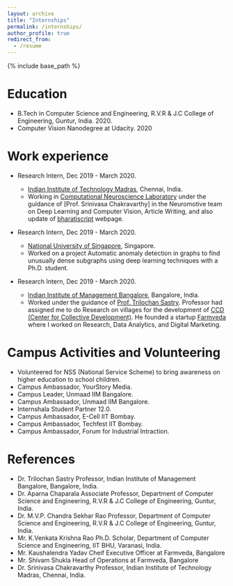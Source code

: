 ```yaml
---
layout: archive
title: "Internships"
permalink: /internships/
author_profile: true
redirect_from:
  - /resume
---
```


{% include base_path %}

Education
======
* B.Tech in Computer Science and Engineering, R.V.R & J.C College of Engineering, Guntur, India. 2020.
* Computer Vision Nanodegree at Udacity. 2020

Work experience
======
* Research Intern, Dec 2019 - March 2020.
  * [Indian Institute of Technology Madras](https://www.iitm.ac.in/), Chennai, India.
  * Working in [Computational Neuroscience Laboratory](https://biotech.iitm.ac.in/Faculty/CNS_LAB/home.html) under the guidance of           [Prof. Srinivasa Chakravarthy] in the Neuromotive team on Deep Learning and Computer Vision, Article Writing, and also update of 
  [bharatiscript](https://bharatiscript.com/) webpage.

* Research Intern, Dec 2019 - March 2020.
  * [National University of Singapore](http://www.nus.edu.sg/), Singapore.
  * Worked on a project Automatic anomaly detection in graphs to find unusually dense subgraphs using deep learning techniques with
    a Ph.D. student.

* Research Intern, Dec 2019 - March 2020.
  * [Indian Institute of Management Bangalore](https://www.iimb.ac.in/home), Bangalore, India.
  * Worked under the guidance of [Prof. Trilochan Sastry](https://www.iimb.ac.in/user/138/trilochan-sastry). Professor had 
  assigned me to do Research on villages for the development of [CCD (Center for Collective Development)](https://ccd.ngo/).
  He founded a startup [Farmveda](https://www.farmveda.in/) where I worked on Research, Data Analytics, and Digital Marketing.


Campus Activities and Volunteering 
======
* Volunteered for NSS (National Service Scheme) to bring awareness on higher education to school children.
* Campus Ambassador, YourStory Media.
* Campus Leader, Unmaad IIM Bangalore.
* Campus Ambassador, Unmaad IIM Bangalore.
* Internshala Student Partner 12.0. 
* Campus Ambassador, E-Cell IIT Bombay.
* Campus Ambassador, Techfest IIT Bombay.
* Campus Ambassador, Forum for Industrial Intraction.

References 
======
* Dr. Trilochan Sastry
  Professor, Indian Institute of Management Bangalore, Bangalore, India.
* Dr. Aparna Chaparala
  Associate Professor, Department of Computer Science and Engineering, R.V.R & J.C College of Engineering, Guntur, India. 
* Dr. M.V.P. Chandra Sekhar Rao
  Professor, Department of Computer Science and Engineering, R.V.R & J.C College of Engineering, Guntur, India.
* Mr. K.Venkata Krishna Rao
  Ph.D. Scholar, Department of Computer Science and Engineering, IIT BHU, Varanasi, India.
* Mr. Kaushalendra Yadav
  Cheif Executive Officer at Farmveda, Bangalore
* Mr. Shivam Shukla
  Head of Operations at Farmveda, Bangalore
* Dr. Srinivasa Chakravarthy 
  Professor, Indian Institute of Technology Madras, Chennai, India.
